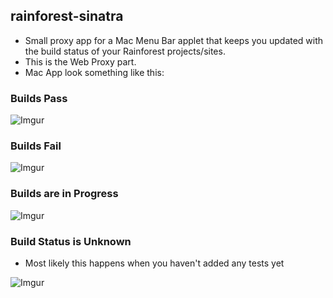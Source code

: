 ## rainforest-sinatra

- Small proxy app for a Mac Menu Bar applet that keeps you updated with the build status of your Rainforest projects/sites.
- This is the Web Proxy part.
- Mac App look something like this:

### Builds Pass

![Imgur](http://i.imgur.com/dyZ69st.png)

### Builds Fail

![Imgur](http://i.imgur.com/SUzpirV.png)

### Builds are in Progress

![Imgur](http://i.imgur.com/NR5yoo1.png)

### Build Status is Unknown

- Most likely this happens when you haven't added any tests yet

![Imgur](http://i.imgur.com/zxH3sSC.png)
